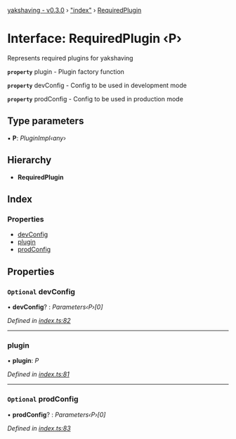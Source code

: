 [yakshaving - v0.3.0](../README.md) › ["index"](../modules/_index_.md) › [RequiredPlugin](_index_.requiredplugin.md)

# Interface: RequiredPlugin ‹**P**›

Represents required plugins for yakshaving

**`property`** plugin - Plugin factory function

**`property`** devConfig - Config to be used in development mode

**`property`** prodConfig - Config to be used in production mode

## Type parameters

▪ **P**: *PluginImpl‹any›*

## Hierarchy

* **RequiredPlugin**

## Index

### Properties

* [devConfig](_index_.requiredplugin.md#optional-devconfig)
* [plugin](_index_.requiredplugin.md#plugin)
* [prodConfig](_index_.requiredplugin.md#optional-prodconfig)

## Properties

### `Optional` devConfig

• **devConfig**? : *Parameters‹P›[0]*

*Defined in [index.ts:82](https://github.com/vegeta897/d-zone/blob/458baeb/packages/webapp-yakshaving/source/index.ts#L82)*

___

###  plugin

• **plugin**: *P*

*Defined in [index.ts:81](https://github.com/vegeta897/d-zone/blob/458baeb/packages/webapp-yakshaving/source/index.ts#L81)*

___

### `Optional` prodConfig

• **prodConfig**? : *Parameters‹P›[0]*

*Defined in [index.ts:83](https://github.com/vegeta897/d-zone/blob/458baeb/packages/webapp-yakshaving/source/index.ts#L83)*
